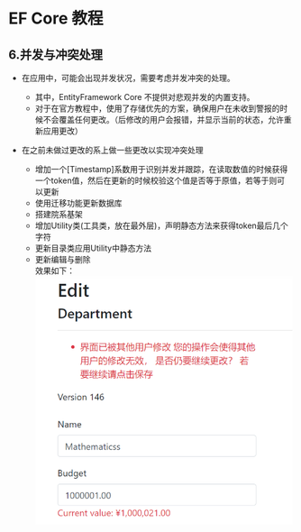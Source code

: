 ﻿# EF Core 教程
## 6.并发与冲突处理
- 在应用中，可能会出现并发状况，需要考虑并发冲突的处理。
    - 其中，EntityFramework Core 不提供对悲观并发的内置支持。
    - 对于在官方教程中，使用了存储优先的方案，确保用户在未收到警报的时候不会覆盖任何更改。（后修改的用户会报错，并显示当前的状态，允许重新应用更改）
    
- 在之前未做过更改的系上做一些更改以实现冲突处理
  - 增加一个[Timestamp]系数用于识别并发并跟踪，在读取数值的时候获得一个token值，然后在更新的时候校验这个值是否等于原值，若等于则可以更新
  - 使用迁移功能更新数据库
  - 搭建院系基架
  - 增加Utility类(工具类，放在最外层)，声明静态方法来获得token最后几个字符
  - 更新目录类应用Utility中静态方法
  - 更新编辑与删除    
  效果如下：    
    ![并发更改](../image/Asyn_Edit.png)